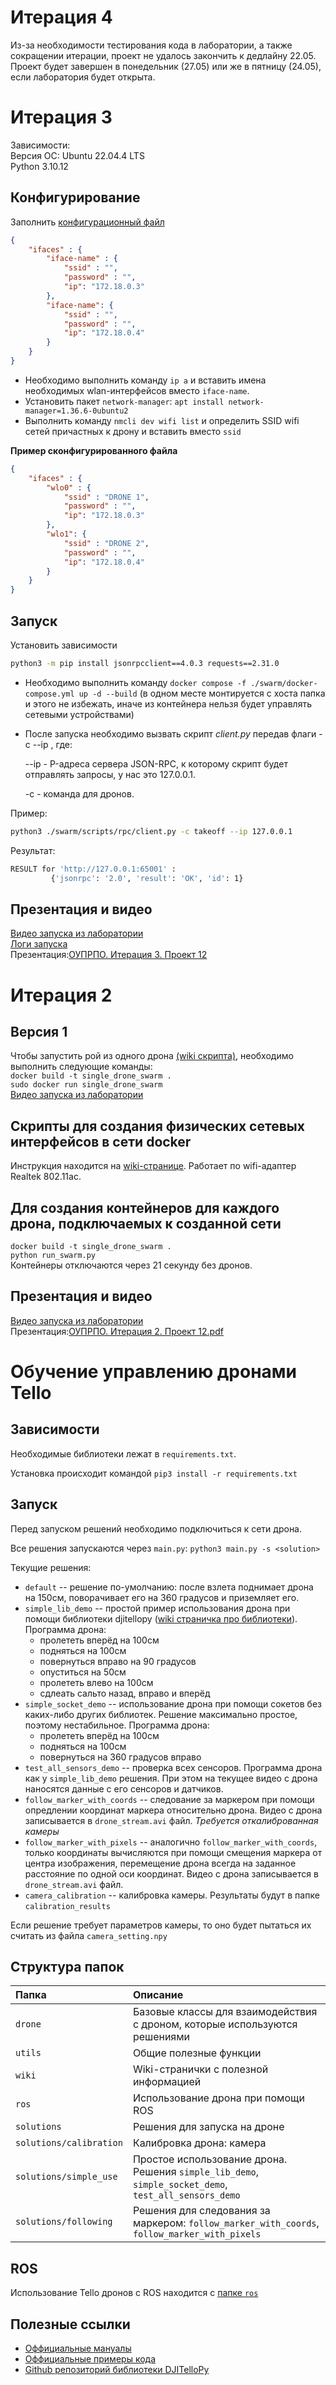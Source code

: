 # Итерация 4
Из-за необходимости тестирования кода в лаборатории, а также сокращении итерации, проект не удалось закончить к дедлайну 22.05. Проект будет завершен в понедельник (27.05) или же в пятницу (24.05), если лаборатория будет открыта. 
# Итерация 3
Зависимости:  
Версия ОС: Ubuntu 22.04.4 LTS  
Python 3.10.12

## Конфигурирование
Заполнить [конфигурационный файл](https://github.com/OSLL/tello-dev/blob/master/swarm/networks.json)
```json
{
    "ifaces" : {
        "iface-name" : {
            "ssid" : "",
            "password" : "",
            "ip": "172.18.0.3"
        },
        "iface-name": {
            "ssid" : "",
            "password" : "",
            "ip": "172.18.0.4"
        }
    }
}
```
- Необходимо выполнить команду `ip a` и вставить имена необходимых wlan-интерфейсов вместо `iface-name`.
- Установить пакет `network-manager`:
  `apt install network-manager=1.36.6-0ubuntu2`
- Выполнить команду `nmcli dev wifi list` и определить SSID wifi сетей причастных к дрону и вставить вместо `ssid`

**Пример сконфигурированного файла**
```json
{
    "ifaces" : {
        "wlo0" : {
            "ssid" : "DRONE 1",
            "password" : "",
            "ip": "172.18.0.3"
        },
        "wlo1": {
            "ssid" : "DRONE 2",
            "password" : "",
            "ip": "172.18.0.4"
        }
    }
}
```

## Запуск
Установить зависимости  
```bash
python3 -m pip install jsonrpcclient==4.0.3 requests==2.31.0
```
- Необходимо выполнить команду `docker compose -f ./swarm/docker-compose.yml up -d --build` (в одном месте монтируется с хоста папка и этого не избежать, иначе из контейнера нельзя будет управлять сетевыми устройствами)
- После запуска необходимо вызвать скрипт *client.py* передав флаги -c <command> --ip <ip>,
  где:
  
  --ip - P-адреса сервера JSON-RPC, к которому скрипт будет отправлять запросы, у нас это 127.0.0.1.
   
  -c - команда для дронов.  
  
Пример:
```bash
python3 ./swarm/scripts/rpc/client.py -c takeoff --ip 127.0.0.1
```
Результат:  
```bash
RESULT for 'http://127.0.0.1:65001' :
         {'jsonrpc': '2.0', 'result': 'OK', 'id': 1}
```
## Презентация и видео
[Видео запуска из лаборатории](https://drive.google.com/file/d/1AlVOG27zfj0EoQd7CfunbafDo9c3x55g/view?usp=sharing)  
[Логи запуска](https://drive.google.com/file/d/1QEGajXq3eJybhvswaCkATVJhRs7hSCsq/view?usp=sharing)  
Презентация:[ОУПРПО. Итерация 3. Проект 12](https://drive.google.com/file/d/1SChuYAM4CD_IQHj4QtwAoYbMkWu40w0_/view?usp=sharing)


#
#

# Итерация 2
## Версия 1
Чтобы запустить рой из одного дрона [(wiki скрипта)](https://github.com/OSLL/tello-dev/wiki/%D0%97%D0%B0%D0%BF%D1%83%D1%81%D0%BA-%D0%BE%D0%B4%D0%B8%D0%BD%D0%BE%D1%87%D0%BD%D0%BE%D0%B3%D0%BE-%D0%B4%D1%80%D0%BE%D0%BD%D0%B0), необходимо выполнить следующие команды:    
`docker build -t single_drone_swarm .`   
`sudo docker run single_drone_swarm`  
[Видео запуска из лаборатории](https://drive.google.com/file/d/1U_BEifhNsm7GAZkeG5-yhBLDRsZn3LQ_/view)
## Скрипты для создания физических сетевых интерфейсов в сети docker
Инструкция находится на [wiki-странице](https://github.com/OSLL/tello-dev/wiki/%D0%A4%D0%B8%D0%B7%D0%B8%D1%87%D0%B5%D1%81%D0%BA%D0%BE%D0%B5-%D1%83%D1%81%D1%82%D1%80%D0%BE%D0%B9%D1%81%D1%82%D0%B2%D0%BE). Работает по wifi-адаптер Realtek 802.11ac.
## Для создания контейнеров для каждого дрона, подключаемых к созданной сети  
`docker build -t single_drone_swarm .`    
`python run_swarm.py`     
Контейнеры отключаются через 21 секунду без дронов.
## Презентация и видео
[Видео запуска из лаборатории](https://drive.google.com/file/d/1U_BEifhNsm7GAZkeG5-yhBLDRsZn3LQ_/view)  
Презентация:[ОУПРПО. Итерация 2. Проект 12.pdf](https://github.com/OSLL/tello-dev/files/14780046/2.12.pdf)

#
#

# Обучение управлению дронами Tello

## Зависимости

Необходимые библиотеки лежат в `requirements.txt`.

Установка происходит командой `pip3 install -r requirements.txt`

## Запуск

Перед запуском решений необходимо подключиться к сети дрона.

Все решения запускаются через `main.py`: `python3 main.py -s <solution>`

Текущие решения:
* `default` -- решение по-умолчанию: после взлета поднимает дрона на 150см, поворачивает его на 360 градусов и приземляет его.
* `simple_lib_demo` -- простой пример использования дрона при помощи библиотеки djitellopy ([wiki страничка про библиотеки](./wiki/simple_using.md)). Программа дрона:
  * пролететь вперёд на 100см
  * подняться на 100см
  * повернуться вправо на 90 градусов
  * опуститься на 50см
  * пролететь влево на 100см
  * сдлеать сальто назад, вправо и вперёд
* `simple_socket_demo` -- использование дрона при помощи сокетов без каких-либо других библиотек. Решение максимально простое, поэтому нестабильное. Программа дрона:
  * пролететь вперёд на 100см
  * подняться на 100см
  * повернуться на 360 градусов вправо
* `test_all_sensors_demo` -- проверка всех сенсоров. Программа дрона как у `simple_lib_demo` решения. При этом на текущее видео с дрона наносятся данные с его сенсоров и датчиков.
* `follow_marker_with_coords` -- следование за маркером при помощи опредлении координат маркера относительно дрона. Видео с дрона записывается в `drone_stream.avi` файл. *Требуется откалиброванная камеры*
* `follow_marker_with_pixels` -- аналогично `follow_marker_with_coords`, только координаты вычисляются при помощи смещения маркера от центра изображения, перемещение дрона всегда на заданное расстояние по одной оси координат. Видео с дрона записывается в `drone_stream.avi` файл.
* `camera_calibration` -- калибровка камеры. Результаты будут в папке `calibration_results`

Если решение требует параметров камеры, то оно будет пытаться их считать из файла `camera_setting.npy`

## Структура папок

|     Папка         |        Описание         |
|:------------------|:------------------------|
|     `drone`       | Базовые классы для взаимодействия с дроном, которые используются решениями |
|     `utils`       | Общие полезные функции |
|     `wiki`        | Wiki-странички с полезной информацией |
|     `ros`         | Использование дрона при помощи ROS |
|   `solutions`     | Решения для запуска на дроне |
| `solutions/calibration` | Калибровка дрона: камера |
| `solutions/simple_use`  | Простое использование дрона. Решения `simple_lib_demo`, `simple_socket_demo`, `test_all_sensors_demo` |
| `solutions/following`   | Решения для следования за маркером: `follow_marker_with_coords`, `follow_marker_with_pixels` |


## ROS

Использование Tello дронов с ROS находится с [папке `ros`](./ros)

## Полезные ссылки

* [Оффициальные мануалы](https://www.ryzerobotics.com/tello-edu/downloads)
* [Оффициальные примеры кода](https://github.com/dji-sdk/Tello-Python)
* [Github репозиторий библиотеки DJITelloPy](https://github.com/damiafuentes/DJITelloPy)
